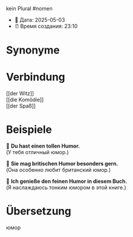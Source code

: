 kein Plural
#nomen
- 📍 Дата: 2025-05-03
- ⏰ Время создания: 23:10
# Synonyme

# Verbindung 
[[der Witz]]  
[[die Komödie]]  
[[der Spaß]]
# Beispiele
🔹 **Du hast einen tollen Humor.**  
(У тебя отличный юмор.)

🔹 **Sie mag britischen Humor besonders gern.**  
(Она особенно любит британский юмор.)

🔹 **Ich genieße den feinen Humor in diesem Buch.**  
(Я наслаждаюсь тонким юмором в этой книге.)
# Übersetzung
юмор